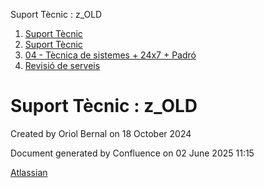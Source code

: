 Suport Tècnic : z\_OLD  

1.  [Suport Tècnic](index.html)
2.  [Suport Tècnic](13893782.html)
3.  [04 - Tècnica de sistemes + 24x7 + Padró](26313202.html)
4.  [Revisió de serveis](36340340.html)

Suport Tècnic : z\_OLD
======================

Created by Oriol Bernal on 18 October 2024

Document generated by Confluence on 02 June 2025 11:15

[Atlassian](http://www.atlassian.com/)
